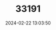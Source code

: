 ---
title: "33191"
category: "Pericopsis elata"
draft: false
date: 2024-02-22 13:03:50
languages:
  English: ["African Teak", "Afromosia", "Afrormosia", "Satinwood", "Yellow Satinwood"]
  French: ["Assamela", "Teck d'Afrique"]
  Spanish; Castilian: ["Teca Africana"]
---